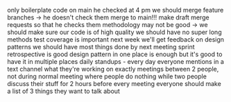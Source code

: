 only boilerplate code on main
he checked at 4 pm
we should merge feature branches -> he doesn't check them
merge to main!!!
make draft merge requests so that he checks them
methodology may not be good -> we should make sure our code is of high quality
we should have no super long methods
test coverage is important
next week we'll get feedback on design patterns
we should have most things done by next meeting
sprint retrospective is good
design pattern in one place is enough but it's good to have it in multiple places
daily standups - every day everyone mentions in a text channel what they're working on exactly
meetings between 2 people, not during normal meeting where people do nothing while two people discuss their stuff for 2 hours
before every meeting everyone should make a list of 3 things they want to talk about